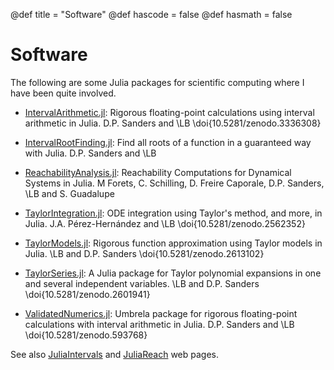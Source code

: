 @def title = "Software"
@def hascode = false
@def hasmath = false


# Software

The following are some Julia packages for scientific computing where I have been quite involved.

- [IntervalArithmetic.jl](https://github.com/JuliaIntervals/IntervalArithmetic.jl): Rigorous floating-point calculations using interval arithmetic in Julia. D.P. Sanders and \LB \doi{10.5281/zenodo.3336308}

- [IntervalRootFinding.jl](https://github.com/JuliaIntervals/IntervalRootFinding.jl): Find all roots of a function in a guaranteed way with Julia. D.P. Sanders and \LB

- [ReachabilityAnalysis.jl](https://github.com/JuliaReach/ReachabilityAnalysis.jl): Reachability Computations for Dynamical Systems in Julia. M Forets, C. Schilling, D. Freire Caporale, D.P. Sanders, \LB and S. Guadalupe

- [TaylorIntegration.jl](https://github.com/PerezHz/TaylorIntegration.jl): ODE integration using Taylor's method, and more, in Julia. J.A. Pérez-Hernández and \LB \doi{10.5281/zenodo.2562352}

- [TaylorModels.jl](https://github.com/JuliaIntervals/TaylorModels.jl): Rigorous function approximation using Taylor models in Julia. \LB and D.P. Sanders \doi{10.5281/zenodo.2613102}

- [TaylorSeries.jl](https://github.com/JuliaDiff/TaylorSeries.jl): A Julia package for Taylor polynomial expansions in one and several independent variables. \LB and D.P. Sanders \doi{10.5281/zenodo.2601941}

- [ValidatedNumerics.jl](https://github.com/JuliaIntervals/ValidatedNumerics.jl): Umbrela package for rigorous floating-point calculations with interval arithmetic in Julia. D.P. Sanders and \LB \doi{10.5281/zenodo.593768}

See also [JuliaIntervals](https://juliaintervals.github.io/) and [JuliaReach](https://juliareach.github.io/) web pages.
